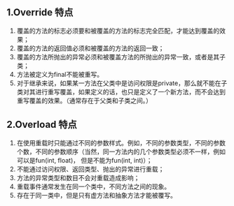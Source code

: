 ## 1.Override 特点   

1. 覆盖的方法的标志必须要和被覆盖的方法的标志完全匹配，才能达到覆盖的效果；   
2. 覆盖的方法的返回值必须和被覆盖的方法的返回一致；   
3. 覆盖的方法所抛出的异常必须和被覆盖方法的所抛出的异常一致，或者是其子类； 
4. 方法被定义为final不能被重写。  
5. 对于继承来说，如果某一方法在父类中是访问权限是private，那么就不能在子类对其进行重写覆盖，如果定义的话，也只是定义了一个新方法，而不会达到重写覆盖的效果。（通常存在于父类和子类之间。） 

## 2.Overload 特点   

1. 在使用重载时只能通过不同的参数样式。例如，不同的参数类型，不同的参数个数，不同的参数顺序（当然，同一方法内的几个参数类型必须不一样，例如可以是fun(int, float)， 但是不能为fun(int, int)）；   
2. 不能通过访问权限、返回类型、抛出的异常进行重载；   
3. 方法的异常类型和数目不会对重载造成影响；   
4. 重载事件通常发生在同一个类中，不同方法之间的现象。 
5. 存在于同一类中，但是只有虚方法和抽象方法才能被覆写。 